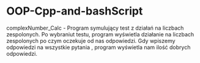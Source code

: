 # OOP-Cpp-and-bashScript

complexNumber_Calc -
Program symulujący test z działań na liczbach zespolonych. Po wybraniut testu, program wyświetla działanie na liczbach zespolonych po czym oczekuje od nas odpowiedzi. Gdy wpiszemy
odpowiedzi na wszystkie pytania , program wyświetla nam ilość dobrych odpowiedzi.
